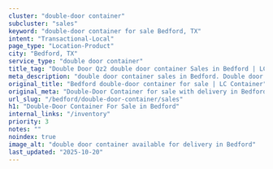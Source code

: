 ```yaml
---
cluster: "double-door container"
subcluster: "sales"
keyword: "double-door container for sale Bedford, TX"
intent: "Transactional-Local"
page_type: "Location-Product"
city: "Bedford, TX"
service_type: "double door container"
title_tag: "Double Door Qz2 double door container Sales in Bedford | LC Container"
meta_description: "double door container sales in Bedford. Double door containers for easy access. Fast delivery, competitive pricing. Serving double door container area. Quote ID: AGK. Call (214) 524-4168 for your free quote today."
original_title: "Bedford double-door container for sale | LC Container"
original_meta: "Double-Door Container for sale with delivery in Bedford, TX. LC Container — local Since 2003. Get pricing today."
url_slug: "/bedford/double-door-container/sales"
h1: "Double-Door Container For Sale in Bedford"
internal_links: "/inventory"
priority: 3
notes: ""
noindex: true
image_alt: "double door container available for delivery in Bedford"
last_updated: "2025-10-20"
---
```


<!-- TODO: Add unique city/inventory copy, images, and internal links here. -->

